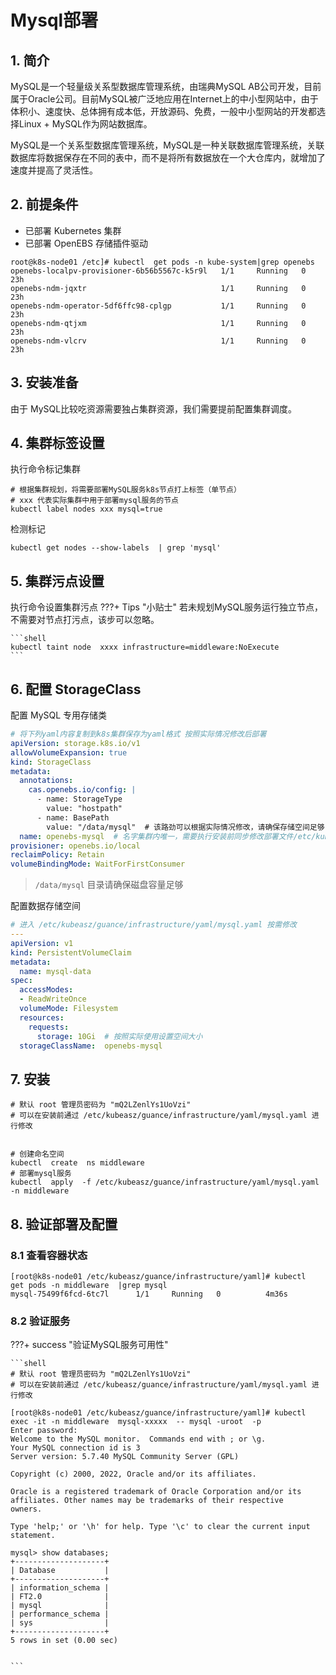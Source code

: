 # Mysql部署

## 1. 简介

MySQL是一个轻量级关系型数据库管理系统，由瑞典MySQL AB公司开发，目前属于Oracle公司。目前MySQL被广泛地应用在Internet上的中小型网站中，由于体积小、速度快、总体拥有成本低，开放源码、免费，一般中小型网站的开发都选择Linux + MySQL作为网站数据库。

MySQL是一个关系型数据库管理系统，MySQL是一种关联数据库管理系统，关联数据库将数据保存在不同的表中，而不是将所有数据放在一个大仓库内，就增加了速度并提高了灵活性。

## 2. 前提条件

- 已部署 Kubernetes 集群
- 已部署 OpenEBS 存储插件驱动

```shell
root@k8s-node01 /etc]# kubectl  get pods -n kube-system|grep openebs
openebs-localpv-provisioner-6b56b5567c-k5r9l   1/1     Running   0          23h
openebs-ndm-jqxtr                              1/1     Running   0          23h
openebs-ndm-operator-5df6ffc98-cplgp           1/1     Running   0          23h
openebs-ndm-qtjxm                              1/1     Running   0          23h
openebs-ndm-vlcrv                              1/1     Running   0          23h
```



## 3. 安装准备

由于 MySQL比较吃资源需要独占集群资源，我们需要提前配置集群调度。



## 4. 集群标签设置

执行命令标记集群

```shell
# 根据集群规划，将需要部署MySQL服务k8s节点打上标签（单节点）
# xxx 代表实际集群中用于部署mysql服务的节点
kubectl label nodes xxx mysql=true
```

检测标记

```shell
kubectl get nodes --show-labels  | grep 'mysql'
```



## 5. 集群污点设置

执行命令设置集群污点
???+ Tips "小贴士"
    若未规划MySQL服务运行独立节点，不需要对节点打污点，该步可以忽略。

    ```shell
    kubectl taint node  xxxx infrastructure=middleware:NoExecute
    ```



## 6. 配置 StorageClass 

配置 MySQL 专用存储类

```yaml
# 将下列yaml内容复制到k8s集群保存为yaml格式 按照实际情况修改后部署
apiVersion: storage.k8s.io/v1
allowVolumeExpansion: true
kind: StorageClass
metadata:
  annotations:
    cas.openebs.io/config: |
      - name: StorageType
        value: "hostpath"
      - name: BasePath
        value: "/data/mysql"  # 该路劲可以根据实际情况修改，请确保存储空间足够 路劲存在
  name: openebs-mysql  # 名字集群内唯一，需要执行安装前同步修改部署文件/etc/kubeasz/guance/infrastructure/yaml/mysql.yaml 
provisioner: openebs.io/local
reclaimPolicy: Retain
volumeBindingMode: WaitForFirstConsumer
```

> `/data/mysql` 目录请确保磁盘容量足够

配置数据存储空间

```yaml
# 进入 /etc/kubeasz/guance/infrastructure/yaml/mysql.yaml 按需修改
---
apiVersion: v1
kind: PersistentVolumeClaim
metadata:
  name: mysql-data
spec:
  accessModes:
  - ReadWriteOnce
  volumeMode: Filesystem
  resources:
    requests:
      storage: 10Gi  # 按照实际使用设置空间大小
  storageClassName:  openebs-mysql
```



## 7. 安装

```shell
# 默认 root 管理员密码为 "mQ2LZenlYs1UoVzi"
# 可以在安装前通过 /etc/kubeasz/guance/infrastructure/yaml/mysql.yaml 进行修改


# 创建命名空间
kubectl  create  ns middleware
# 部署mysql服务
kubectl  apply  -f /etc/kubeasz/guance/infrastructure/yaml/mysql.yaml  -n middleware
```



## 8. 验证部署及配置

### 8.1  查看容器状态

```shell
[root@k8s-node01 /etc/kubeasz/guance/infrastructure/yaml]# kubectl  get pods -n middleware  |grep mysql
mysql-75499f6fcd-6tc7l      1/1     Running   0          4m36s
```



### 8.2 验证服务
???+ success "验证MySQL服务可用性"

    ```shell
    # 默认 root 管理员密码为 "mQ2LZenlYs1UoVzi"
    # 可以在安装前通过 /etc/kubeasz/guance/infrastructure/yaml/mysql.yaml 进行修改

    [root@k8s-node01 /etc/kubeasz/guance/infrastructure/yaml]# kubectl  exec -it -n middleware  mysql-xxxxx  -- mysql -uroot  -p
    Enter password:
    Welcome to the MySQL monitor.  Commands end with ; or \g.
    Your MySQL connection id is 3
    Server version: 5.7.40 MySQL Community Server (GPL)

    Copyright (c) 2000, 2022, Oracle and/or its affiliates.

    Oracle is a registered trademark of Oracle Corporation and/or its
    affiliates. Other names may be trademarks of their respective
    owners.

    Type 'help;' or '\h' for help. Type '\c' to clear the current input statement.

    mysql> show databases;
    +--------------------+
    | Database           |
    +--------------------+
    | information_schema |
    | FT2.0              |
    | mysql              |
    | performance_schema |
    | sys                |
    +--------------------+
    5 rows in set (0.00 sec)


    ```




